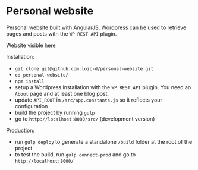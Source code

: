 # Personal website

Personal website built with AngularJS. Wordpress can be used to retrieve pages and posts with the `WP REST API` plugin.

Website visible [here](http://www.loic-delaubier.com)

Installation:
* `git clone git@github.com:loic-d/personal-website.git`
* `cd personal-website/`
* `npm install`
* setup a Wordpress installation with the `WP REST API` plugin. You need an `About` page and at least one blog post.
* update `API_ROOT` in `/src/app.constants.js` so it reflects your configuration
* build the project by running `gulp`
* go to `http://localhost:8080/src/` (development version)

Production:
* run `gulp deploy` to generate a standalone `/build` folder at the root of the project
* to test the build, run `gulp connect-prod` and go to `http://localhost:8000/`
